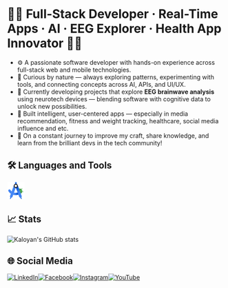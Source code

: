 # 👨‍💻 Full-Stack Developer · Real-Time Apps · AI · EEG Explorer · Health App Innovator 👨‍💻
- ⚙️ A passionate software developer with hands-on experience across full-stack web and mobile technologies. <br>
- 🔧 Curious by nature — always exploring patterns, experimenting with tools, and connecting concepts across AI, APIs, and UI/UX.  <br>
- 🧠 Currently developing projects that explore **EEG brainwave analysis** using neurotech devices — blending software with cognitive data to unlock new possibilities.
- 🚀 Built intelligent, user-centered apps — especially in media recommendation, fitness and weight tracking, healthcare, social media influence and etc.  <br>
- 🌱 On a constant journey to improve my craft, share knowledge, and learn from the brilliant devs in the tech community!  <br>

## 🛠️ Languages and Tools
<img src="https://raw.githubusercontent.com/LackOfUsernameIdeas/LackOfUsernameIdeas/6289c5adf9c899fb39e92bc823fe6c82afa205ab/assets/icons/Android_Studio_Logo_2024.svg.png" alt="Android Studio" width="40" height="40" title="Android Studio" />

## 📈 Stats
![Kaloyan's GitHub stats](https://github-readme-stats.vercel.app/api?username=LackOfUsernameIdeas&theme=gotham&show_icons=true)

## 🌐 Social Media
<a href="https://www.linkedin.com/in/kaloyan-kostadinov-3ab625367/?lipi=urn%3Ali%3Apage%3Ad_flagship3_search_srp_all%3B8XmTpHbRQqGAFtM942uJyw%3D%3D" target="_blank" rel="noopener noreferrer">
  <img 
    src="https://raw.githubusercontent.com/gauravghongde/social-icons/9d939e1c5b7ea4a24ac39c3e4631970c0aa1b920/PNG/Color/LinkedIN.png" 
    alt="LinkedIn" 
    width="40" 
    height="40" 
    title="LinkedIn Profile" 
  />
</a>
&#8203;
<a href="https://www.facebook.com/profile.php?id=100076310223415" target="_blank" rel="noopener noreferrer">
  <img 
    src="https://raw.githubusercontent.com/gauravghongde/social-icons/9d939e1c5b7ea4a24ac39c3e4631970c0aa1b920/PNG/Color/Facebook.png" 
    alt="Facebook" 
    width="40" 
    height="40" 
    title="Facebook Profile" 
  />
</a>
&#8203;
<a href="https://www.instagram.com/_k.kostadinov__/" target="_blank" rel="noopener noreferrer">
  <img 
    src="https://raw.githubusercontent.com/gauravghongde/social-icons/9d939e1c5b7ea4a24ac39c3e4631970c0aa1b920/PNG/Color/Instagram.png" 
    alt="Instagram" 
    width="40" 
    height="40" 
    title="Instagram Profile" 
  />
</a>
&#8203;
<a href="https://www.youtube.com/channel/UCFkb6DwSSHz7wkN9GIYUkqg" target="_blank" rel="noopener noreferrer">
  <img 
    src="https://raw.githubusercontent.com/gauravghongde/social-icons/9d939e1c5b7ea4a24ac39c3e4631970c0aa1b920/PNG/Color/Youtube.png" 
    alt="YouTube" 
    width="40" 
    height="40" 
    title="YouTube Profile" 
  />
</a>
